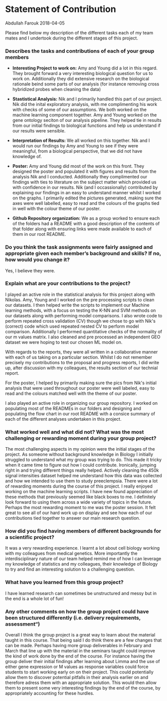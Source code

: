 Statement of Contribution
================
Abdullah Farouk
2018-04-05

Please find below my description of the different tasks each of my team mates and I undertook during the different stages of this project.

### Describes the tasks and contributions of each of your group members

-   **Interesting Project to work on:** Amy and Young did a lot in this regard. They brought forward a very interesting biological question for us to work on. Additionally they did extensive research on the biological rationale beind some parts of our analysis (for instance removing cross hybridized probes when cleaning the data)

-   **Stastistical Analysis:** Nik and I primarily handled this part of our project. Nik did the inital exploratory analysis, with me complimenting his work with checks of some of our assumptions. We both worked on the machine learning component together. Amy and Young worked on the gene ontology seciton of our analysis pipeline. They helped tie in results from our initial findings to biological functions and help us understand if our results were sensible.

-   **Interpretation of Results:** We all worked on this together. Nik and I would run our findings by Amy and Young to see if they were meaningful, from a biological perspective, that we did not have knowledge of.

-   **Poster:** Amy and Young did most of the work on this front. They designed the poster and populated it with figures and results from the analysis Nik and I conducted. Additionally they complimented our findings with ties to literature on the subject matter which provided us with confidence in our results. Nik (and I occassionally) contributed by explaining our findings in an easy to understand manner whilst I worked on the graphs. I primarily edited the pictures generated, making sure the axes were well labelled, easy to read and the colours of the graphs tied in well with the colour theme of our poster.

-   **Github Repository organization:** We as a group worked to ensure each of the folders had a README with a good description of the contents of that folder along with ensuring links were made available to each of them in our root README.

### Do you think the task assignments were fairly assigned and appropriate given each member’s background and skills? If no, how would you change it?

Yes, I believe they were.

### Explain what are your contributions to the project?

I played an active role in the statistical analysis for this project along with Nikolas. Amy, Young and I worked on the pre processing scripts to clean our datasets. I then helped write the scripts to implement our Machine learning methods, with a focus on testing the K-NN and SVM methods on our datasets along with performing model comparisons. I also wrote code to perform repeated cross validation (CV) though we chose to go with Nik's (correct) code which used repeated nested CV to perform model comparison. Additionally I performed quantitative checks of the normality of our m values matrix. I also cleaned and pre processed an independent GEO dataset we were hoping to test our chosen ML model on.

With regards to the reports, they were all written in a collaborative manner with each of us taking on a particular section. Whilst I do not remember precisely my contributions to the proposal and progress reports, I did write up, after discussion with my colleagues, the results section of our technial report.

For the poster, I helped by primarily making sure the pics from Nik's initial analysis that were used throughout our poster were well labeled, easy to read and the colours matched well with the theme of our poster.

I also played an active role in organizing our group repository. I worked on populating most of the READMEs in our folders and designing and populating the flow chart in our root README with a consice summary of each of the different analyses undertaken in this project.

### What worked well and what did not? What was the most challenging or rewarding moment during your group project?

The most challenging aspects in my opinion were the initial stages of the project. As someone without background knowledge in Biology I initially struggled to understand what my group was trying to do. This made it tricky when it came time to figure out how I could contribute. Ironically, jumping right in and trying different things really helped. Actively cleaning the 450k signal intensities dataset helped me understand how this data was collected and how we intended to use them to study preeclempsia. There were a lot of rewarding moments during the course of this project. I really enjoyed working on the machine learning scripts. I have new found appreciation of these methods that previously seemed like black boxes to me. I definitely look forward to using them across a wide variety of topics in the future. Perhaps the most rewarding moment to me was the poster session. It felt great to see all of our hard work up on display and see how each of our contributions tied together to answer our main research question.

### How did you find having members of different backgrounds for a scientific project?

It was a very rewarding experience. I learnt a lot about cell biology working with my colleagues from medical genetics. More importantly the interdisciplinary nature of our team helped remind me of how I can leverage my knowledge of statistics and my colleagues, their knowledge of Biology to try and find an interesting solution to a challenging question.

### What have you learned from this group project?

I have learned research can sometimes be unstructured and messy but in the end is a whole lot of fun!

### Any other comments on how the group project could have been structured differently (i.e. delivery requirements, assessment“)

Overall I think the group project is a great way to learn about the material taught in this course. That being said I do think there are a few changes that can be made. Perhaps having more group deliverables in February and March that line up with the material in the seminars taught could improve the kind of work done by the end of the course. For instance having the group deliver their initial findings after learning about Limma and the use of either gene expression or M values as response variables could force students to start working early on on their project. This could potentially allow them to discover potential pitfalls in their analysis earlier on and therefore adress them with an appropriate solution. This would then allow them to present some very interesting findings by the end of the course, by appropriately accounting for these hurdles.
